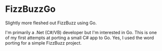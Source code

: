 FizzBuzzGo
==========

Slightly more fleshed out FizzBuzz using Go.

I'm primarily a .Net (C#/VB) developer but I'm interested in Go.  This is one of my first attempts at porting a small C# app to Go.  Yes, I used the word porting for a simple FizzBuzz project.
